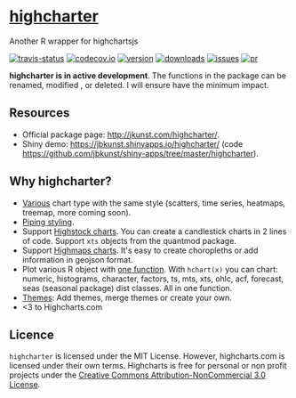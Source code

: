 # [highcharter](http://jkunst.com/highcharter/)
Another R wrapper for highchartsjs

[![travis-status](https://api.travis-ci.org/jbkunst/highcharter.svg)](https://travis-ci.org/jbkunst/highcharter)
[![codecov.io](https://codecov.io/github/jbkunst/highcharter/coverage.svg?branch=master)](https://codecov.io/github/jbkunst/highcharter?branch=master)
[![version](http://www.r-pkg.org/badges/version/highcharter)](http://www.r-pkg.org/pkg/highcharter)
[![downloads](http://cranlogs.r-pkg.org/badges/highcharter)](http://www.r-pkg.org/pkg/highcharter)
[![issues](http://issuestats.com/github/jbkunst/highcharter/badge/issue?style=flat)](http://issuestats.com/github/jbkunst/highcharter)
[![pr](http://issuestats.com/github/jbkunst/highcharter/badge/pr?style=flat)](http://issuestats.com/github/jbkunst/highcharter)


**highcharter is in active development**. The functions in the package can be renamed,
modified , or deleted. I will ensure have the minimum impact.

## Resources

- Official package page: http://jkunst.com/highcharter/.
- Shiny demo: https://jbkunst.shinyapps.io/highcharter/ (code https://github.com/jbkunst/shiny-apps/tree/master/highcharter).

## Why highcharter?

- [Various](http://jkunst.com/highcharter/#shorcuts-for-add-data-data-series) chart type with the same style (scatters, time series, heatmaps, treemap, more coming soon).
- [Piping styling](http://jkunst.com/highcharter/#quick-demo).
- Support [Highstock charts](http://jkunst.com/highcharter/#highstocks). You can create a candlestick charts in 2 lines of code. Support `xts` objects from the quantmod package.
- Support [Highmaps charts](http://jkunst.com/highcharter/#highmaps). It's easy to create choropleths or add information in geojson format.
- Plot various R object with [one function](http://jkunst.com/highcharter/#hchart-function). With `hchart(x)` you can chart: numeric, histograms, character, factors, ts, mts, xts, ohlc, acf, forecast, seas (seasonal package) dist classes. All in one function.
- [Themes](http://jkunst.com/highcharter/#themes): Add themes, merge themes or create your own.
- <3 to Highcharts.com

## Licence 

`highcharter` is licensed under the MIT License. However, highcharts.com is licensed under 
their own terms. Highcharts is free for personal or non profit projects under the 
[Creative Commons Attribution-NonCommercial 3.0 License](http://creativecommons.org/licenses/by-nc/3.0/).
